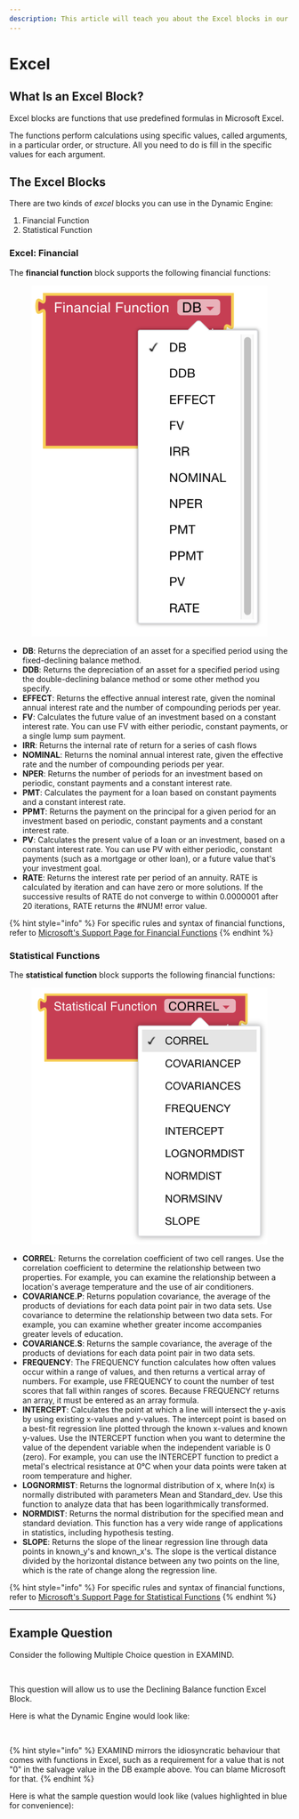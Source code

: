 ```yaml
---
description: This article will teach you about the Excel blocks in our Dynamic Engine.
---
```


# Excel

## What Is an Excel Block?

Excel blocks are functions that use predefined formulas in Microsoft Excel.

The functions perform calculations using specific values, called arguments, in a particular order, or structure. All you need to do is fill in the specific values for each argument.

## The Excel Blocks

There are two kinds of _excel_ blocks you can use in the Dynamic Engine:

1. Financial Function
2. Statistical Function

### Excel: Financial

The **financial function** block supports the following financial functions:

<figure><img src="../../../../.gitbook/assets/Screen Shot 2024-06-04 at 10-51-05 AM-png.webp" alt=""><figcaption></figcaption></figure>

* **DB**: Returns the depreciation of an asset for a specified period using the fixed-declining balance method.
* **DDB**: Returns the depreciation of an asset for a specified period using the double-declining balance method or some other method you specify.
* **EFFECT**: Returns the effective annual interest rate, given the nominal annual interest rate and the number of compounding periods per year.
* **FV**: Calculates the future value of an investment based on a constant interest rate. You can use FV with either periodic, constant payments, or a single lump sum payment.
* **IRR**: Returns the internal rate of return for a series of cash flows
* **NOMINAL**:  Returns the nominal annual interest rate, given the effective rate and the number of compounding periods per year.
* **NPER**: Returns the number of periods for an investment based on periodic, constant payments and a constant interest rate.
* **PMT**: Calculates the payment for a loan based on constant payments and a constant interest rate.
* **PPMT**: Returns the payment on the principal for a given period for an investment based on periodic, constant payments and a constant interest rate.
* **PV**: Calculates the present value of a loan or an investment, based on a constant interest rate. You can use PV with either periodic, constant payments (such as a mortgage or other loan), or a future value that's your investment goal.
* **RATE**: Returns the interest rate per period of an annuity. RATE is calculated by iteration and can have zero or more solutions. If the successive results of RATE do not converge to within 0.0000001 after 20 iterations, RATE returns the #NUM! error value.

{% hint style="info" %}
For specific rules and syntax of financial functions, refer to [Microsoft's Support Page for Financial Functions](https://support.microsoft.com/en-gb/office/financial-functions-reference-5658d81e-6035-4f24-89c1-fbf124c2b1d8)
{% endhint %}

### Statistical Functions

The **statistical function** block supports the following financial functions:

<figure><img src="../../../../.gitbook/assets/Screen Shot 2024-06-04 at 10-52-03 AM-png.webp" alt=""><figcaption></figcaption></figure>

* **CORREL**: Returns the correlation coefficient of two cell ranges. Use the correlation coefficient to determine the relationship between two properties. For example, you can examine the relationship between a location's average temperature and the use of air conditioners.
* **COVARIANCE.P**: Returns population covariance, the average of the products of deviations for each data point pair in two data sets. Use covariance to determine the relationship between two data sets. For example, you can examine whether greater income accompanies greater levels of education.
* **COVARIANCE.S**: Returns the sample covariance, the average of the products of deviations for each data point pair in two data sets.
* **FREQUENCY**: The FREQUENCY function calculates how often values occur within a range of values, and then returns a vertical array of numbers. For example, use FREQUENCY to count the number of test scores that fall within ranges of scores. Because FREQUENCY returns an array, it must be entered as an array formula.
* **INTERCEPT**: Calculates the point at which a line will intersect the y-axis by using existing x-values and y-values. The intercept point is based on a best-fit regression line plotted through the known x-values and known y-values. Use the INTERCEPT function when you want to determine the value of the dependent variable when the independent variable is 0 (zero). For example, you can use the INTERCEPT function to predict a metal's electrical resistance at 0°C when your data points were taken at room temperature and higher.
* **LOGNORMIST**: Returns the lognormal distribution of x, where ln(x) is normally distributed with parameters Mean and Standard\_dev. Use this function to analyze data that has been logarithmically transformed.
* **NORMDIST**: Returns the normal distribution for the specified mean and standard deviation. This function has a very wide range of applications in statistics, including hypothesis testing.
* **SLOPE**: Returns the slope of the linear regression line through data points in known\_y's and known\_x's. The slope is the vertical distance divided by the horizontal distance between any two points on the line, which is the rate of change along the regression line.

{% hint style="info" %}
For specific rules and syntax of financial functions, refer to [Microsoft's Support Page for Statistical Functions](https://support.microsoft.com/en-us/office/statistical-functions-reference-624dac86-a375-4435-bc25-76d659719ffd)
{% endhint %}

***

## Example Question

Consider the following Multiple Choice question in EXAMIND.

<figure><img src="../../../../.gitbook/assets/Screenshot 2024-12-06 at 10.43.46 AM.png" alt=""><figcaption></figcaption></figure>

This question will allow us to use the Declining Balance function Excel Block.

Here is what the Dynamic Engine would look like:

<figure><img src="../../../../.gitbook/assets/Screenshot 2024-12-06 at 10.47.21 AM.png" alt=""><figcaption></figcaption></figure>

{% hint style="info" %}
EXAMIND mirrors the idiosyncratic behaviour that comes with functions in Excel, such as a requirement for a value that is not "0" in the salvage value in the DB example above. You can blame Microsoft for that.
{% endhint %}

Here is what the sample question would look like (values highlighted in blue for convenience):

<figure><img src="../../../../.gitbook/assets/Screenshot 2024-12-06 at 10.44.00 AM.png" alt=""><figcaption></figcaption></figure>
